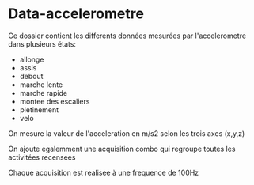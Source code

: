 
# Data-accelerometre

Ce dossier contient les differents données mesurées par l'accelerometre dans plusieurs états:
- allonge
- assis
- debout
- marche lente
- marche rapide
- montee des escaliers
- pietinement
- velo

On mesure la valeur de l'acceleration en m/s2 selon les trois axes (x,y,z)

On ajoute egalemment une acquisition combo qui regroupe toutes les activitées recensees

Chaque acquisition est realisee à une frequence de 100Hz
